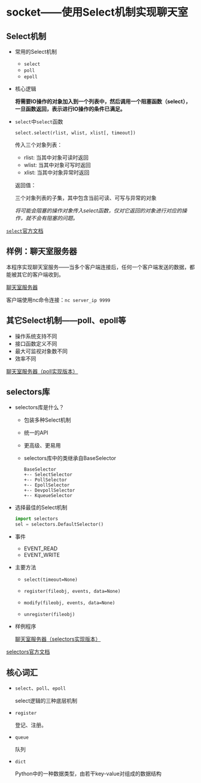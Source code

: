 # socket——使用Select机制实现聊天室

## Select机制

- 常用的Select机制
    + `select`
    + `poll`
    + `epoll`

- 核心逻辑

  **将需要IO操作的对象加入到一个列表中，然后调用一个阻塞函数（select），一旦函数返回，表示进行IO操作的条件已满足。**

- `select`中`select`函数

  `select.select(rlist, wlist, xlist[, timeout])`

  传入三个对象列表：

    + rlist: 当其中对象可读时返回
    + wlist: 当其中对象可写时返回
    + xlist: 当其中对象异常时返回

  返回值：

    三个对象列表的子集，其中包含当前可读、可写与异常的对象

  *将可能会阻塞的操作对象传入select函数，仅对它返回的对象进行对应的操作，就不会有阻塞的问题。*

[`select`官方文档](https://docs.python.org/3/library/select.html)

## 样例：聊天室服务器
本程序实现聊天室服务——当多个客户端连接后，任何一个客户端发送的数据，都能被其它的客户端收到。

[聊天室服务器](programs/ChatroomServer_select.py)

客户端使用nc命令连接：`nc server_ip 9999`

## 其它Select机制——poll、epoll等

- 操作系统支持不同
- 接口函数定义不同
- 最大可监视对象数不同
- 效率不同

[聊天室服务器（poll实现版本）](programs/ChatroomServer_poll.py)

## selectors库

- selectors库是什么？
    - 包装多种Select机制
    - 统一的API
    - 更高级、更易用
    - selectors库中的类继承自BaseSelector

        ```
        BaseSelector
        +-- SelectSelector
        +-- PollSelector
        +-- EpollSelector
        +-- DevpollSelector
        +-- KqueueSelector
        ```

- 选择最佳的Select机制

    ```python
    import selectors
    sel = selectors.DefaultSelector()
    ```

- 事件
    + EVENT_READ
    + EVENT_WRITE

- 主要方法
    + `select(timeout=None)`

    + `register(fileobj, events, data=None)`
    + `modify(fileobj, events, data=None)`
    + `unregister(fileobj)`

- 样例程序

  [聊天室服务器（selectors实现版本）](programs/ChatroomServer_selectors.py)

[selectors官方文档](https://docs.python.org/3/library/selectors.html)

## 核心词汇

- `select`、`poll`、`epoll`

  select逻辑的三种底层机制

- `register`

  登记、注册。

- `queue`

  队列

- `dict`

  Python中的一种数据类型，由若干key-value对组成的数据结构
